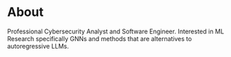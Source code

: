 # About

Professional Cybersecurity Analyst and Software Engineer. Interested in ML Research specifically GNNs and methods that are alternatives to autoregressive LLMs.
